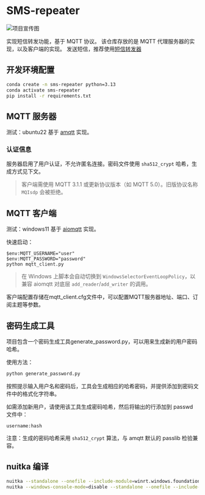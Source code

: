 # SMS-repeater

![项目宣传图](assets/title.jpeg)

实现短信转发功能，基于 MQTT 协议。
该仓库存放的是 MQTT 代理服务器的实现，以及客户端的实现。
发送短信，推荐使用[短信转发器](https://github.com/pppscn/SmsForwarder)

## 开发环境配置

```bash
conda create -n sms-repeater python=3.13
conda activate sms-repeater
pip install -r requirements.txt
```

## MQTT 服务器
测试：ubuntu22
基于 [amqtt](https://github.com/Yakifo/amqtt) 实现。

### 认证信息

服务器启用了用户认证，不允许匿名连接。密码文件使用 `sha512_crypt` 哈希，生成方式见下文。
> 客户端需使用 MQTT 3.1.1 或更新协议版本（如 MQTT 5.0）。旧版协议名称 `MQIsdp` 会被拒绝。

## MQTT 客户端
测试：windows11
基于 [aiomqtt](https://github.com/empicano/aiomqtt) 实现。

快速启动：

```pwsh
$env:MQTT_USERNAME="user"
$env:MQTT_PASSWORD="password"
python mqtt_client.py
```

> 在 Windows 上脚本会自动切换到 `WindowsSelectorEventLoopPolicy`，以兼容 aiomqtt 对底层 `add_reader`/`add_writer` 的调用。

客户端配置存储在mqtt_client.cfg文件中，可以配置MQTT服务器地址、端口、订阅主题等参数。

## 密码生成工具

项目包含一个密码生成工具generate_password.py，可以用来生成新的用户密码哈希。

使用方法：
```bash
python generate_password.py
```

按照提示输入用户名和密码后，工具会生成相应的哈希密码，并提供添加到密码文件中的格式化字符串。

如需添加新用户，请使用该工具生成密码哈希，然后将输出的行添加到 passwd 文件中：

```
username:hash
```

注意：生成的密码哈希采用 `sha512_crypt` 算法，与 amqtt 默认的 passlib 检验兼容。


## nuitka 编译

```bash
nuitka --standalone --onefile --include-module=winrt.windows.foundation --include-module=winrt.windows.foundation.collections mqtt_client.py
nuitka --windows-console-mode=disable --standalone --onefile --include-module=winrt.windows.foundation --include-module=winrt.windows.foundation.collections mqtt_client.py
```